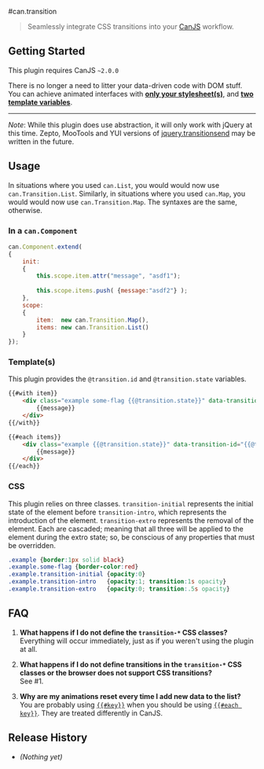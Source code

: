 #can.transition
> Seamlessly integrate CSS transitions into your [CanJS](https://github.com/bitovi/canjs/) workflow.

## Getting Started
This plugin requires CanJS `~2.0.0`

There is no longer a need to litter your data-driven code with DOM stuff. You can achieve animated interfaces with [**only your stylesheet(s)**](#css), and [**two template variables**](#templates).

- - -
*Note*: While this plugin does use abstraction, it will only work with jQuery at this time. Zepto, MooTools and YUI versions of [jquery.transitionsend](https://github.com/stevenvachon/jquery.transitionsend/) may be written in the future.

## Usage
In situations where you used `can.List`, you would would now use `can.Transition.List`. Similarly, in situations where you used `can.Map`, you would would now use `can.Transition.Map`. The syntaxes are the same, otherwise.

### In a `can.Component`
```javascript
can.Component.extend(
{
    init:
    {
        this.scope.item.attr("message", "asdf1");
        
        this.scope.items.push( {message:"asdf2"} );
    },
    scope:
    {
        item:  new can.Transition.Map(),
        items: new can.Transition.List()
    }
});
```

### Template(s)
This plugin provides the `@transition.id` and `@transition.state` variables.
```html
{{#with item}}
    <div class="example some-flag {{@transition.state}}" data-transition-id="{{@transition.id}}">
        {{message}}
    </div>
{{/with}}

{{#each items}}
    <div class="example {{@transition.state}}" data-transition-id="{{@transition.id}}">
        {{message}}
    </div>
{{/each}}
```

### CSS
This plugin relies on three classes. `transition-initial` represents the initial state of the element before `transition-intro`, which represents the introduction of the element. `transition-extro` represents the removal of the element. Each are cascaded; meaning that all three will be applied to the element during the extro state; so, be conscious of any properties that must be overridden.
```css
.example {border:1px solid black}
.example.some-flag {border-color:red}
.example.transition-initial {opacity:0}
.example.transition-intro   {opacity:1; transition:1s opacity}
.example.transition-extro   {opacity:0; transition:.5s opacity}
```

## FAQ
1. **What happens if I do not define the `transition-*` CSS classes?**  
Everything will occur immediately, just as if you weren't using the plugin at all.

2. **What happens if I do not define transitions in the `transition-*` CSS classes or the browser does not support CSS transitions?**  
See #1.

3. **Why are my animations reset every time I add new data to the list?**  
You are probably using [`{{#key}}`](http://canjs.com/docs/can.Mustache.helpers.section.html) when you should be using [`{{#each key}}`](http://canjs.com/docs/can.Mustache.helpers.each.html). They are treated differently in CanJS.

## Release History
* *(Nothing yet)*
